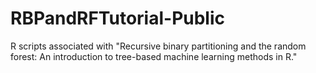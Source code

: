 # RBPandRFTutorial-Public
R scripts associated with "Recursive binary partitioning and the random forest: An introduction to tree-based machine learning methods in R." 
